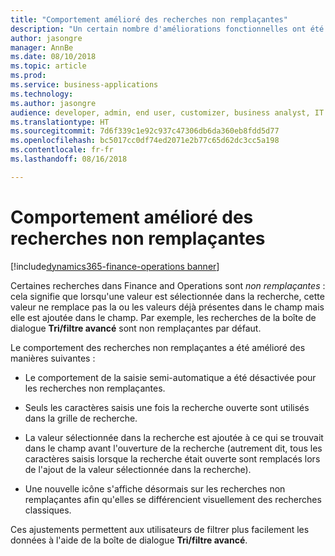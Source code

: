 ```yaml
---
title: "Comportement amélioré des recherches non remplaçantes"
description: "Un certain nombre d'améliorations fonctionnelles ont été apportées aux recherches non remplaçantes dans Finance and Operations."
author: jasongre
manager: AnnBe
ms.date: 08/10/2018
ms.topic: article
ms.prod: 
ms.service: business-applications
ms.technology: 
ms.author: jasongre
audience: developer, admin, end user, customizer, business analyst, IT pro
ms.translationtype: HT
ms.sourcegitcommit: 7d6f339c1e92c937c47306db6da360eb8fdd5d77
ms.openlocfilehash: bc5017cc0df74ed2071e2b77c65d62dc3cc5a198
ms.contentlocale: fr-fr
ms.lasthandoff: 08/16/2018

---
```


# <a name="improved-behavior-of-non-replacing-lookups"></a>Comportement amélioré des recherches non remplaçantes

[!include[dynamics365-finance-operations banner](../includes/dynamics365-finance-operations.md)]

Certaines recherches dans Finance and Operations sont *non remplaçantes* : cela signifie que lorsqu'une valeur est sélectionnée dans la recherche, cette valeur ne remplace pas la ou les valeurs déjà présentes dans le champ mais elle est ajoutée dans le champ. Par exemple, les recherches de la boîte de dialogue **Tri/filtre avancé** sont non remplaçantes par défaut.  

Le comportement des recherches non remplaçantes a été amélioré des manières suivantes : 

- Le comportement de la saisie semi-automatique a été désactivée pour les recherches non remplaçantes. 

- Seuls les caractères saisis une fois la recherche ouverte sont utilisés dans la grille de recherche.

- La valeur sélectionnée dans la recherche est ajoutée à ce qui se trouvait dans le champ avant l'ouverture de la recherche (autrement dit, tous les caractères saisis lorsque la recherche était ouverte sont remplacés lors de l'ajout de la valeur sélectionnée dans la recherche).  

- Une nouvelle icône s'affiche désormais sur les recherches non remplaçantes afin qu'elles se différencient visuellement des recherches classiques.

Ces ajustements permettent aux utilisateurs de filtrer plus facilement les données à l'aide de la boîte de dialogue **Tri/filtre avancé**.

